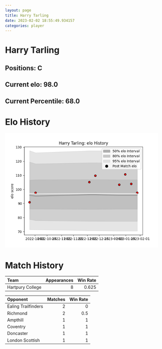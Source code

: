 ```yaml
---  
layout: page  
title: Harry Tarling  
date: 2023-02-02 18:55:49.934157  
categories: player  
---
```

# Harry Tarling

## Positions: C

## Current elo: 98.0

## Current Percentile: 68.0

# Elo History


![elo history](history_HarryTarling.png)
# Match History


| Team             |   Appearances |   Win Rate |
|:-----------------|--------------:|-----------:|
| Hartpury College |             8 |      0.625 |

| Opponent            |   Matches |   Win Rate |
|:--------------------|----------:|-----------:|
| Ealing Trailfinders |         2 |        0   |
| Richmond            |         2 |        0.5 |
| Ampthill            |         1 |        1   |
| Coventry            |         1 |        1   |
| Doncaster           |         1 |        1   |
| London Scottish     |         1 |        1   |